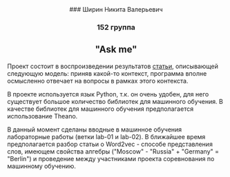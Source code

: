 <center>
### Ширин Никита Валерьевич

### 152 группа

## "Ask me"
</center>

Проект состоит в воспроизведении результатов [статьи](https://arxiv.org/pdf/1506.07285.pdf), описывающей следующую модель: приняв какой-то контекст, программа вполне осмысленно отвечает на вопросы в рамках этого контекста.

В проекте используется язык Python, т.к. он очень удобен, для него существует большое количество библиотек для машинного обучения. В качестве библиотек для машинного обучения предполагается использование Theano.

В данный момент сделаны вводные в машинное обучения лабораторные работы (ветки lab-01 и lab-02). В ближайшее время предполагается разбор статьи о Word2vec - способе представления слов, имеющем свойства алгебры ("Moscow" - "Russia" + "Germany" = "Berlin") и проведение между участниками проекта соревнования по машинному обучению.
